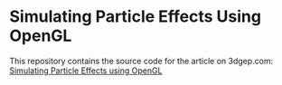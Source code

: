 # Simulating Particle Effects Using OpenGL

This repository contains the source code for the article on 3dgep.com:
[Simulating Particle Effects using OpenGL](https://www.3dgep.com/simulating-particle-effects-using-opengl)

